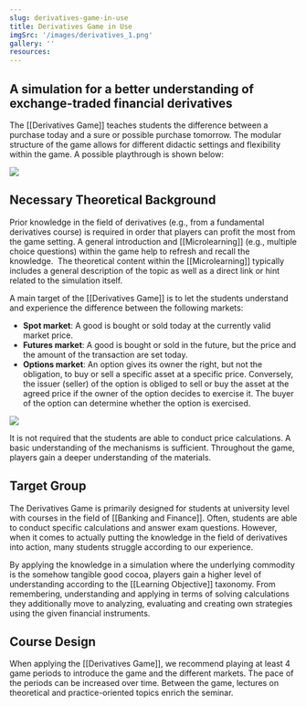 ```yaml
---
slug: derivatives-game-in-use
title: Derivatives Game in Use
imgSrc: '/images/derivatives_1.png'
gallery: ''
resources:
---
```


## A simulation for a better understanding of exchange-traded financial derivatives

The [[Derivatives Game]] teaches students the difference between a purchase today and a sure or possible purchase tomorrow. The modular structure of the game allows for different didactic settings and flexibility within the game. A possible playthrough is shown below:

![](https://sos-ch-dk-2.exo.io/gbl-uzh/Derivatives%20Game%20Process.png)

## Necessary Theoretical Background

Prior knowledge in the field of derivatives (e.g., from a fundamental derivatives course) is required in order that players can profit the most from the game setting. A general introduction and [[Microlearning]] (e.g., multiple choice questions) within the game help to refresh and recall the knowledge.  The theoretical content within the [[Microlearning]] typically includes a general description of the topic as well as a direct link or hint related to the simulation itself.

A main target of the [[Derivatives Game]] is to let the students understand and experience the difference between the following markets:

- **Spot market**: A good is bought or sold today at the currently valid market price.
- **Futures market**: A good is bought or sold in the future, but the price and the amount of the transaction are set today.
- **Options market**: An option gives its owner the right, but not the obligation, to buy or sell a specific asset at a specific price. Conversely, the issuer (seller) of the option is obliged to sell or buy the asset at the agreed price if the owner of the option decides to exercise it. The buyer of the option can determine whether the option is exercised.

![](https://sos-ch-dk-2.exo.io/gbl-uzh/Derivatives%20Trading.png)

It is not required that the students are able to conduct price calculations. A basic understanding of the mechanisms is sufficient. Throughout the game, players gain a deeper understanding of the materials.

## Target Group

The Derivatives Game is primarily designed for students at university level with courses in the field of [[Banking and Finance]]. Often, students are able to conduct specific calculations and answer exam questions. However, when it comes to actually putting the knowledge in the field of derivatives into action, many students struggle according to our experience.

By applying the knowledge in a simulation where the underlying commodity is the somehow tangible good cocoa, players gain a higher level of understanding according to the [[Learning Objective]] taxonomy. From remembering, understanding and applying in terms of solving calculations they additionally move to analyzing, evaluating and creating own strategies using the given financial instruments.

## Course Design

When applying the [[Derivatives Game]], we recommend playing at least 4 game periods to introduce the game and the different markets. The pace of the periods can be increased over time. Between the game, lectures on theoretical and practice-oriented topics enrich the seminar.